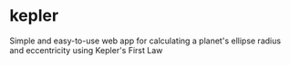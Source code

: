 # kepler
Simple and easy-to-use web app for calculating a planet's ellipse radius and eccentricity using Kepler's First Law
